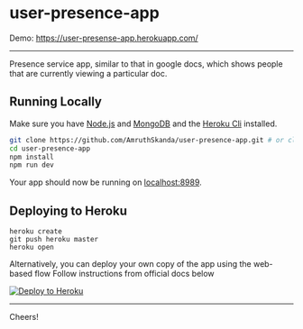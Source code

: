 # user-presence-app

Demo: https://user-presense-app.herokuapp.com/

---
Presence service app, similar to that in google docs, which shows people that are
currently viewing a particular doc.


## Running Locally
Make sure you have [Node.js](http://nodejs.org/) and [MongoDB](https://docs.mongodb.com/manual/installation/) and the [Heroku Cli](https://devcenter.heroku.com/articles/heroku-cli) installed.

```sh
git clone https://github.com/AmruthSkanda/user-presence-app.git # or clone your own fork
cd user-presence-app
npm install
npm run dev
```

Your app should now be running on [localhost:8989](http://localhost:8989/).


## Deploying to Heroku
```
heroku create
git push heroku master
heroku open
```
Alternatively, you can deploy your own copy of the app using the web-based flow
Follow instructions from official docs below

[![Deploy to Heroku](https://www.herokucdn.com/deploy/button.png)](https://devcenter.heroku.com/categories/deployment)

---

Cheers!
